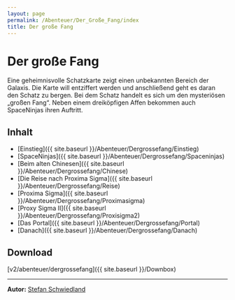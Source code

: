 ```yaml
---
layout: page
permalink: /Abenteuer/Der_Große_Fang/index
title: Der große Fang
---
```


# Der große Fang

Eine geheimnisvolle Schatzkarte zeigt einen unbekannten Bereich der Galaxis. Die Karte will entziffert werden und anschließend geht es daran den Schatz zu bergen. Bei dem Schatz handelt es sich um den mysteriösen &bdquo;großen Fang&ldquo;. Neben einem dreiköpfigen Affen bekommen auch SpaceNinjas ihren Auftritt.

## Inhalt

- [Einstieg]({{ site.baseurl }}/Abenteuer/Dergrossefang/Einstieg)
- [SpaceNinjas]({{ site.baseurl }}/Abenteuer/Dergrossefang/Spaceninjas)
- [Beim alten Chinesen]({{ site.baseurl }}/Abenteuer/Dergrossefang/Chinese)
- [Die Reise nach Proxima Sigma]({{ site.baseurl }}/Abenteuer/Dergrossefang/Reise)
- [Proxima Sigma]({{ site.baseurl }}/Abenteuer/Dergrossefang/Proximasigma)
- [Proxy Sigma II]({{ site.baseurl }}/Abenteuer/Dergrossefang/Proxisigma2)
- [Das Portal]({{ site.baseurl }}/Abenteuer/Dergrossefang/Portal)
- [Danach]({{ site.baseurl }}/Abenteuer/Dergrossefang/Danach)

## Download

[v2/abenteuer/dergrossefang]({{ site.baseurl }}/Downbox)

***
**Autor:** [Stefan Schwiedland](http://www.u-n-f-u-g.de/)

